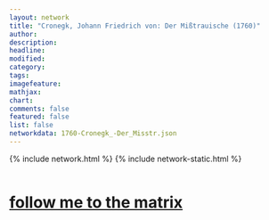 ```yaml
---
layout: network
title: "Cronegk, Johann Friedrich von: Der Mißtrauische (1760)"
author:
description:
headline:
modified:
category:
tags: 
imagefeature: 
mathjax: 
chart: 
comments: false
featured: false
list: false
networkdata: 1760-Cronegk_-Der_Misstr.json
---
```

{% include network.html %}
{% include network-static.html %}
<div class="row">
  <div class="small-5 small-centered columns"><a href="/matrix68"><h1>follow me to the matrix</h1></a>
</div>
</div>
